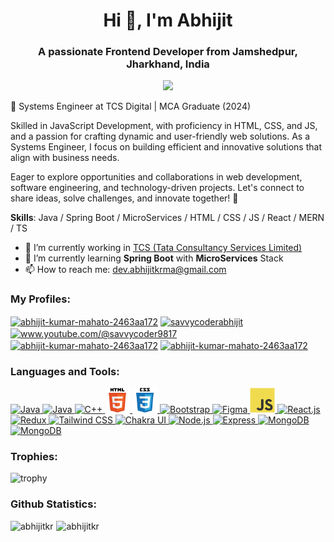 <h1 align="center">Hi 👋, I'm Abhijit</h1>
<h3 align="center">A passionate Frontend Developer from Jamshedpur, Jharkhand, India</h3>

<div align="center">

![](https://komarev.com/ghpvc/?username=AbhijitKr&style=for-the-badge&color=brightgreen)

</div>

👋 Systems Engineer at TCS Digital | MCA Graduate (2024)

Skilled in JavaScript Development, with proficiency in HTML, CSS, and JS, and a passion for crafting dynamic and user-friendly web solutions. As a Systems Engineer, I focus on building efficient and innovative solutions that align with business needs.

Eager to explore opportunities and collaborations in web development, software engineering, and technology-driven projects. Let's connect to share ideas, solve challenges, and innovate together! 🚀

**Skills**: Java / Spring Boot / MicroServices / HTML / CSS / JS / React / MERN / TS

- 🔭 I’m currently working in [TCS (Tata Consultancy Services Limited)](https://www.tcs.com/)
- 🌱 I’m currently learning **Spring Boot** with **MicroServices** Stack
- 📫 How to reach me: dev.abhijitkrma@gmail.com

<!-- - 💻 Here is my **[Codepen](https://codepen.io/abhijit-kumar-mahato-the-vuer)** -->

<!-- - ⚡ Fun fact **I am also a Gamer** -->

### My Profiles:

<div>
  <a href="https://linkedin.com/in/abhijit-kumar-mahato-2463aa172" target="blank"><img align="center" src="https://raw.githubusercontent.com/rahuldkjain/github-profile-readme-generator/master/src/images/icons/Social/linked-in-alt.svg" alt="abhijit-kumar-mahato-2463aa172" height="30" width="30" /></a>
  <a href="https://fb.com/savvycoderabhijit" target="blank"><img align="center" src="https://raw.githubusercontent.com/rahuldkjain/github-profile-readme-generator/master/src/images/icons/Social/facebook.svg" alt="savvycoderabhijit" height="30" width="40" /></a>
  <a href="https://www.youtube.com/@savvycoder9817" target="blank"><img align="center" src="https://clipart.info/images/ccovers/1590430652red-youtube-logo-png-xl.png" alt="www.youtube.com/@savvycoder9817" height="30" width="40" /></a>
  <a href="https://www.codingninjas.com/studio/profile/AbhijitKr" target="blank"><img align="center" src="https://ninjasfiles.s3.amazonaws.com/asset_0000000000000030_1550710829_ninjasicon.png" alt="abhijit-kumar-mahato-2463aa172" height="30" width="30" /></a>
  <a href="https://leetcode.com/AbhijitKrMa/" target="blank"><img align="center" src="https://leetcode.com/static/images/LeetCode_logo.png" alt="abhijit-kumar-mahato-2463aa172" height="40" width="40" /></a>
</div>

### Languages and Tools:

<div>
    <a href="https://en.wikipedia.org/wiki/Java_(programming_language)" target="_blank"> <img src="https://upload.wikimedia.org/wikipedia/en/thumb/3/30/Java_programming_language_logo.svg/800px-Java_programming_language_logo.svg.png" alt="Java" width="30" height="40"/> </a>
    <a href="https://docs.spring.io/spring-boot/index.html" target="_blank"> <img src="https://www.nextre.it/wp-content/uploads/2020/09/spring-boot-scaled-1.jpg" alt="Java" width="85" height="40"/> </a>
    <a href="https://en.wikipedia.org/wiki/C++" target="_blank"> <img src="https://reach-robotics.github.io/reach_robotics_sdk/_images/ISO_C++_Logo.png" alt="C++" width="40" height="40"/> </a>
    <a href="https://www.w3schools.com/html/" target="_blank"> <img src="https://raw.githubusercontent.com/devicons/devicon/master/icons/html5/html5-original-wordmark.svg" alt="HTML5" width="40" height="40"/> </a>
    <a href="https://www.w3schools.com/css/" target="_blank"> <img src="https://raw.githubusercontent.com/devicons/devicon/master/icons/css3/css3-original-wordmark.svg" alt="CSS3" width="40" height="40"/> </a>
    <a href="https://getbootstrap.com" target="_blank"> <img src="https://getbootstrap.com/docs/5.3/assets/brand/bootstrap-logo-shadow.png" alt="Bootstrap" width="50" height="40"/> </a>
    <!-- <a href="https://www.photoshop.com/en" target="_blank"> <img src="https://raw.githubusercontent.com/devicons/devicon/master/icons/photoshop/photoshop-line.svg" alt="photoshop" width="40" height="40"/> </a>
    <a href="https://www.adobe.com/products/xd.html" target="_blank"> <img src="https://cdn.worldvectorlogo.com/logos/adobe-xd.svg" alt="xd" width="40" height="40"/> </a> -->
    <a href="https://www.figma.com/" target="_blank"> <img src="https://www.vectorlogo.zone/logos/figma/figma-icon.svg" alt="Figma" width="40" height="40"/> </a>
    <a href="https://developer.mozilla.org/en-US/docs/Web/JavaScript" target="_blank"> <img src="https://raw.githubusercontent.com/devicons/devicon/master/icons/javascript/javascript-original.svg" alt="Javascript" width="40" height="40"/> </a>
    <a href="https://react.dev/" target="_blank"> <img src="https://th.bing.com/th/id/R.f81a6f373c244b1f70f4b7402b5ab372?rik=rbXh4ieLuKt%2bmA&riu=http%3a%2f%2flogos-download.com%2fwp-content%2fuploads%2f2016%2f09%2fReact_logo_logotype_emblem.png&ehk=QhGOkKcUKCU7FBQgHOajOiJqJBACUTD2Ni6LsfqzCEA%3d&risl=&pid=ImgRaw&r=0" alt="React.js" width="45" height="40"/> </a>
    <a href="https://redux.js.org/" target="_blank"> <img src="https://cdn.icon-icons.com/icons2/2415/PNG/512/redux_original_logo_icon_146365.png" alt="Redux" width="45" height="40"/> </a>
    <a href="https://tailwindcss.com/" target="_blank"> <img src="https://static-00.iconduck.com/assets.00/tailwind-css-icon-2048x1229-u8dzt4uh.png" alt="Tailwind CSS" width="55" height="40"/> </a>
      <a href="https://chakra-ui.com/" target="_blank"> <img src="https://osawards.com/react/pic/chakra.png" alt="Chakra UI" width="40" height="40"/> </a>
    <a href="https://nodejs.org/en" target="_blank"> <img src="https://logos-download.com/wp-content/uploads/2016/09/Node_logo_NodeJS.png" alt="Node.js" width="70" height="40"/> </a>
    <a href="https://www.npmjs.com/package/express" target="_blank"> <img src="https://cdn.freebiesupply.com/logos/large/2x/express-109-logo-black-and-white.png" alt="Express" width="80" height="40"/> </a>
    <a href="https://www.mongodb.com/" target="_blank"> <img src="https://pluspng.com/img-png/logo-mongodb-png-mongodb-logo-png-400.png" alt="MongoDB" width="55" height="40"/> </a>
    <a href="https://www.mongodb.com/" target="_blank"> <img src="https://th.bing.com/th/id/OIP.3meUfKh0rU912ziwHwYahAHaHa?rs=1&pid=ImgDetMain" alt="MongoDB" width="40" height="40"/> </a>
</div>

  ### Trophies:
  
![trophy](https://github-profile-trophy.vercel.app/?username=AbhijitKr&title=Commit,Experience,PullRequest,Repositories,Followers&no-bg=true&margin-w=20&column=5)

### Github Statistics:

<p><img align="left" style="margin-right: 5px" src="https://github-readme-stats.vercel.app/api/top-langs?username=abhijitkr&show_icons=true&locale=en&layout=compact" alt="abhijitkr" /></p>

<p><img src="https://github-readme-streak-stats.herokuapp.com/?user=abhijitkr" alt="abhijitkr" height="164px"/>

<!-- <p>&nbsp;<img align="center" src="https://github-readme-stats.vercel.app/api?username=abhijitkr&show_icons=true&locale=en" alt="abhijitkr" /></p> -->

<!-- [![trophy](https://github-profile-trophy.vercel.app/?username=AbhijitKr)](https://github.com/AbhijitKr/github-profile-trophy) -->

</p>

<!-- ![Abhijit's github activity graph](https://github-readme-activity-graph.vercel.app/graph?username=Abhijitkr&theme=github-compact&bg_color=transparent) -->
